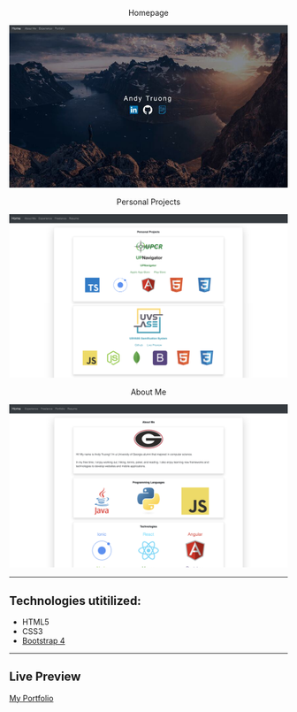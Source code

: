 <p align = "middle"> Homepage </p>

![alt-text-1](https://github.com/AndyUGA/AndyUGA.github.io/blob/master/img/Freelance/Portfolio.jpg)

<p align = "middle"> Personal Projects </p>

![alt-text-1](https://github.com/AndyUGA/AndyUGA.github.io/blob/master/img/Freelance/Projects.png)

<p align = "middle"> About Me </p>

![alt-text-1](https://github.com/AndyUGA/AndyUGA.github.io/blob/master/img/Freelance/Bio.png)



------------------------------------------------------------------------------------------------------------------------------  

## Technologies utitilized:
- HTML5
- CSS3
- [Bootstrap 4](https://getbootstrap.com) 

---------------------------------------------------------------------------------------------------------------------------
## Live Preview
[My Portfolio](https://www.andytruong.dev)
